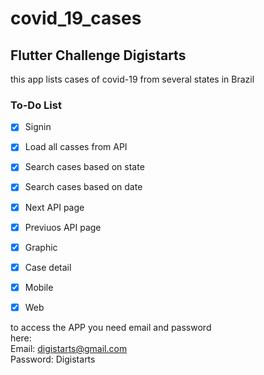 # covid_19_cases


## Flutter Challenge Digistarts

this app lists cases of covid-19 from several states in Brazil

### To-Do List

- [X] Signin 
- [X] Load all casses from API 
- [X] Search cases based on state
- [X] Search cases based on date
- [X] Next API page
- [X] Previuos API page
- [X] Graphic
- [X] Case detail
- [X] Mobile
- [X] Web


to access the APP you need email and password\
here:\
Email: digistarts@gmail.com\
Password: Digistarts
